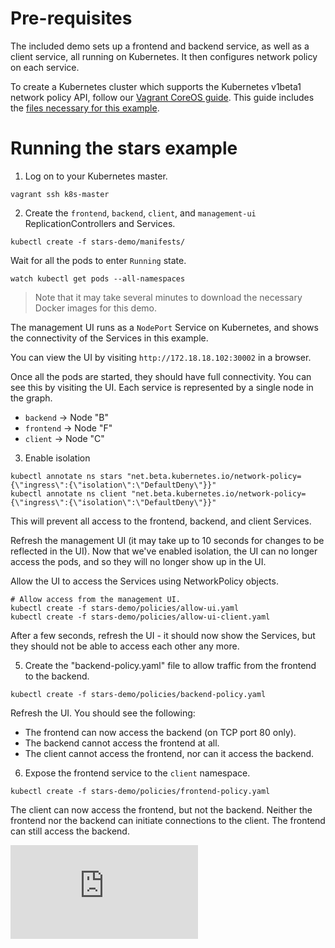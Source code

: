 # Pre-requisites
The included demo sets up a frontend and backend service, as well as a client service, all
running on Kubernetes.  It then configures network policy on each service.

To create a Kubernetes cluster which supports the Kubernetes v1beta1 network policy API, follow our [Vagrant CoreOS guide](../VagrantCoreOS.md).
This guide includes the [files necessary for this example](.).

# Running the stars example
1) Log on to your Kubernetes master.
```
vagrant ssh k8s-master
```

2) Create the `frontend`, `backend`, `client`, and `management-ui` ReplicationControllers and Services.
```
kubectl create -f stars-demo/manifests/
```

Wait for all the pods to enter `Running` state.
```
watch kubectl get pods --all-namespaces
```
> Note that it may take several minutes to download the necessary Docker images for this demo.

The management UI runs as a `NodePort` Service on Kubernetes, and shows the connectivity
of the Services in this example.

You can view the UI by visiting `http://172.18.18.102:30002` in a browser.

Once all the pods are started, they should have full connectivity. You can see this by visiting the UI.  Each service is
represented by a single node in the graph.
- `backend` -> Node "B"
- `frontend` -> Node "F"
- `client` -> Node "C"

3) Enable isolation
```
kubectl annotate ns stars "net.beta.kubernetes.io/network-policy={\"ingress\":{\"isolation\":\"DefaultDeny\"}}"
kubectl annotate ns client "net.beta.kubernetes.io/network-policy={\"ingress\":{\"isolation\":\"DefaultDeny\"}}"
```
This will prevent all access to the frontend, backend, and client Services.

Refresh the management UI (it may take up to 10 seconds for changes to be reflected in the UI).
Now that we've enabled isolation, the UI can no longer access the pods, and so they will no longer show up in the UI.

Allow the UI to access the Services using NetworkPolicy objects.
```
# Allow access from the management UI.
kubectl create -f stars-demo/policies/allow-ui.yaml
kubectl create -f stars-demo/policies/allow-ui-client.yaml
```

After a few seconds, refresh the UI - it should now show the Services, but they should not be able to access each other any more.

5) Create the "backend-policy.yaml" file to allow traffic from the frontend to the backend.
```
kubectl create -f stars-demo/policies/backend-policy.yaml
```

Refresh the UI.  You should see the following:
- The frontend can now access the backend (on TCP port 80 only).
- The backend cannot access the frontend at all.
- The client cannot access the frontend, nor can it access the backend.

6) Expose the frontend service to the `client` namespace.
```
kubectl create -f stars-demo/policies/frontend-policy.yaml
```

The client can now access the frontend, but not the backend.  Neither the frontend nor the backend
can initiate connections to the client.  The frontend can still access the backend.


[![Analytics](https://calico-ga-beacon.appspot.com/UA-52125893-3/calico-containers/docs/cni/kubernetes/stars-demo/README.md?pixel)](https://github.com/igrigorik/ga-beacon)
